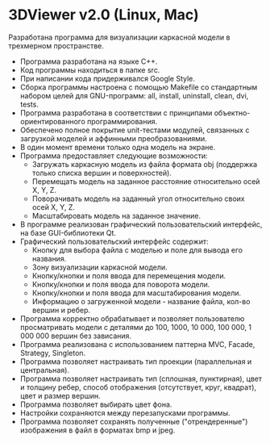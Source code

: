 # 3DViewer v2.0 (Linux, Mac)

Разработана программа для визуализации каркасной модели в трехмерном пространстве.

- Программа разработана на языке C++. 
- Код программы находиться в папке src.
- При написании кода придерживался Google Style.
- Сборка программы настроена с помощью Makefile со стандартным набором целей для GNU-программ: all, install, uninstall, clean, dvi, tests.
- Программа разработана в соответствии с принципами объектно-ориентированного программирования.
- Обеспечено полное покрытие unit-тестами модулей, связанных с загрузкой моделей и аффинными преобразованиями.
- В один момент времени только одна модель на экране.
- Программа предоставляет следующие возможности:
    - Загружать каркасную модель из файла формата obj (поддержка только списка вершин и поверхностей).
    - Перемещать модель на заданное расстояние относительно осей X, Y, Z.
    - Поворачивать модель на заданный угол относительно своих осей X, Y, Z.
    - Масштабировать модель на заданное значение.
- В программе реализован графический пользовательский интерфейс, на базе GUI-библиотеки Qt.
- Графический пользовательский интерфейс содержит:
    - Кнопку для выбора файла с моделью и поле для вывода его названия.
    - Зону визуализации каркасной модели.
    - Кнопку/кнопки и поля ввода для перемещения модели. 
    - Кнопку/кнопки и поля ввода для поворота модели. 
    - Кнопку/кнопки и поля ввода для масштабирования модели.  
    - Информацию о загруженной модели - название файла, кол-во вершин и ребер.
- Программа корректно обрабатывает и позволяет пользователю просматривать модели с деталями до 100, 1000, 10 000, 100 000, 1 000 000 вершин без зависания.
- Программа реализована с использованием паттерна MVC, Facade, Strategy, Singleton.
- Программа позволяет настраивать тип проекции (параллельная и центральная).
- Программа позволяет настраивать тип (сплошная, пунктирная), цвет и толщину ребер, способ отображения (отсутствует, круг, квадрат), цвет и размер вершин.
- Программа позволяет выбирать цвет фона.
- Настройки сохраняются между перезапусками программы.
- Программа позволяет сохранять полученные ("отрендеренные") изображения в файл в форматах bmp и jpeg.
